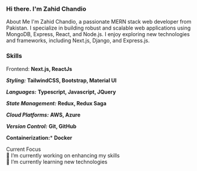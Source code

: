 ### Hi there. I'm Zahid Chandio
About Me
I'm Zahid Chandio, a passionate MERN stack web developer from Pakistan. I specialize in building robust and scalable web applications using MongoDB, Express, React, and Node.js. I enjoy exploring new technologies and frameworks, including Next.js, Django, and Express.js.

### Skills
Frontend: **Next.js, ReactJs**

***Styling:*** **TailwindCSS, Bootstrap, Material UI**

***Languages:*** **Typescript, Javascript, JQuery**

***State Management:*** **Redux, Redux Saga**

***Cloud Platforms:*** **AWS, Azure**

***Version Control:*** **Git, GitHub**

**Containerization:*** **Docker**


Current Focus<br>
🔭 I’m currently working on enhancing my skills<br>
🌱 I’m currently learning new technologies<br><br>
